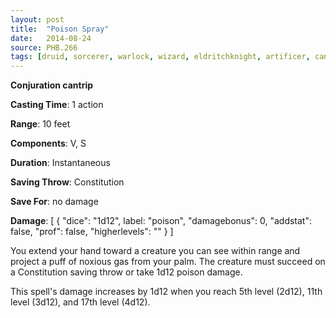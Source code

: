 ```yaml
---
layout: post
title:  "Poison Spray"
date:   2014-08-24
source: PHB.266
tags: [druid, sorcerer, warlock, wizard, eldritchknight, artificer, cantrip, conjuration]
---
```


**Conjuration cantrip**

**Casting Time**: 1 action

**Range**: 10 feet

**Components**: V, S

**Duration**: Instantaneous

**Saving Throw**: Constitution

**Save For**: no damage

**Damage**: [ { "dice": "1d12", label: "poison", "damagebonus": 0, "addstat": false, "prof": false, "higherlevels": "" } ]

You extend your hand toward a creature you can see within range and project a puff of noxious gas from your palm. The creature must succeed on a Constitution saving throw or take 1d12 poison damage.

This spell's damage increases by 1d12 when you reach 5th level (2d12), 11th level (3d12), and 17th level (4d12).